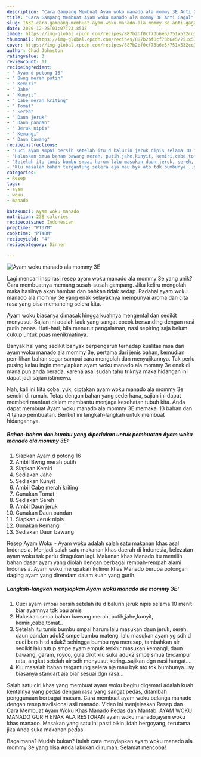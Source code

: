 ```yaml
---
description: "Cara Gampang Membuat Ayam woku manado ala mommy 3E Anti Gagal"
title: "Cara Gampang Membuat Ayam woku manado ala mommy 3E Anti Gagal"
slug: 1632-cara-gampang-membuat-ayam-woku-manado-ala-mommy-3e-anti-gagal
date: 2020-12-25T01:07:23.851Z
image: https://img-global.cpcdn.com/recipes/887b2bf0cf73b6e5/751x532cq70/ayam-woku-manado-ala-mommy-3e-foto-resep-utama.jpg
thumbnail: https://img-global.cpcdn.com/recipes/887b2bf0cf73b6e5/751x532cq70/ayam-woku-manado-ala-mommy-3e-foto-resep-utama.jpg
cover: https://img-global.cpcdn.com/recipes/887b2bf0cf73b6e5/751x532cq70/ayam-woku-manado-ala-mommy-3e-foto-resep-utama.jpg
author: Chad Johnston
ratingvalue: 3
reviewcount: 11
recipeingredient:
- " Ayam d potong 16"
- " Bwng merah putih"
- " Kemiri"
- " Jahe"
- " Kunyit"
- " Cabe merah kriting"
- " Tomat"
- " Sereh"
- " Daun jeruk"
- " Daun pandan"
- " Jeruk nipis"
- " Kemangi"
- " Daun bawang"
recipeinstructions:
- "Cuci ayam smpai bersih setelah itu d balurin jeruk nipis selama 10 menit biar ayamnya tdk bau amis"
- "Haluskan smua bahan bawang merah, putih,jahe,kunyit, kemiri,cabe,tomat.."
- "Setelah itu tumis bumbu smpai harum lalu masukan daun jeruk, sereh, daun pandan aduk2 smpe bumbu mateng, lalu masukan ayam yg sdh d cuci bersih td aduk2 sehingga bumbu nya meresap, tambahkan air sedikit lalu tutup smpe ayam empuk terkhir masukan kemangi, daun bawang, garam, royco, gula dikit klu suka aduk2 smpe smua tercampur rata, angkat setelah air sdh menyusut kering..sajikan dgn nasi hangat...."
- "Klu masalah bahan tergantung selera aja mau byk ato tdk bumbunya...sy biasanya standart aja biar sesuai dgn rasa..."
categories:
- Resep
tags:
- ayam
- woku
- manado

katakunci: ayam woku manado 
nutrition: 238 calories
recipecuisine: Indonesian
preptime: "PT37M"
cooktime: "PT48M"
recipeyield: "4"
recipecategory: Dinner

---
```



![Ayam woku manado ala mommy 3E](https://img-global.cpcdn.com/recipes/887b2bf0cf73b6e5/751x532cq70/ayam-woku-manado-ala-mommy-3e-foto-resep-utama.jpg)

Lagi mencari inspirasi resep ayam woku manado ala mommy 3e yang unik? Cara membuatnya memang susah-susah gampang. Jika keliru mengolah maka hasilnya akan hambar dan bahkan tidak sedap. Padahal ayam woku manado ala mommy 3e yang enak selayaknya mempunyai aroma dan cita rasa yang bisa memancing selera kita.

Ayam woku biasanya dimasak hingga kuahnya mengental dan sedikit menyusut. Sajian ini adalah lauk yang sangat cocok bersanding dengan nasi putih panas. Hati-hati, bila menurut pengalaman, nasi sepiring saja belum cukup untuk puas menikmatinya.

Banyak hal yang sedikit banyak berpengaruh terhadap kualitas rasa dari ayam woku manado ala mommy 3e, pertama dari jenis bahan, kemudian pemilihan bahan segar sampai cara mengolah dan menyajikannya. Tak perlu pusing kalau ingin menyiapkan ayam woku manado ala mommy 3e enak di mana pun anda berada, karena asal sudah tahu triknya maka hidangan ini dapat jadi sajian istimewa.


Nah, kali ini kita coba, yuk, ciptakan ayam woku manado ala mommy 3e sendiri di rumah. Tetap dengan bahan yang sederhana, sajian ini dapat memberi manfaat dalam membantu menjaga kesehatan tubuh kita. Anda dapat membuat Ayam woku manado ala mommy 3E memakai 13 bahan dan 4 tahap pembuatan. Berikut ini langkah-langkah untuk membuat hidangannya.

<!--inarticleads1-->

##### Bahan-bahan dan bumbu yang diperlukan untuk pembuatan Ayam woku manado ala mommy 3E:

1. Siapkan  Ayam d potong 16
1. Ambil  Bwng merah putih
1. Siapkan  Kemiri
1. Sediakan  Jahe
1. Sediakan  Kunyit
1. Ambil  Cabe merah kriting
1. Gunakan  Tomat
1. Sediakan  Sereh
1. Ambil  Daun jeruk
1. Gunakan  Daun pandan
1. Siapkan  Jeruk nipis
1. Gunakan  Kemangi
1. Sediakan  Daun bawang


Resep Ayam Woku - Ayam woku adalah salah satu makanan khas asal Indonesia. Menjadi salah satu makanan khas daerah di Indonesia, kelezatan ayam woku tak perlu diragukan lagi. Makanan khas Manado itu memilih bahan dasar ayam yang diolah dengan berbagai rempah-rempah alami Indonesia. Ayam woku merupakan kuliner khas Manado berupa potongan daging ayam yang direndam dalam kuah yang gurih. 

<!--inarticleads2-->

##### Langkah-langkah menyiapkan Ayam woku manado ala mommy 3E:

1. Cuci ayam smpai bersih setelah itu d balurin jeruk nipis selama 10 menit biar ayamnya tdk bau amis
1. Haluskan smua bahan bawang merah, putih,jahe,kunyit, kemiri,cabe,tomat..
1. Setelah itu tumis bumbu smpai harum lalu masukan daun jeruk, sereh, daun pandan aduk2 smpe bumbu mateng, lalu masukan ayam yg sdh d cuci bersih td aduk2 sehingga bumbu nya meresap, tambahkan air sedikit lalu tutup smpe ayam empuk terkhir masukan kemangi, daun bawang, garam, royco, gula dikit klu suka aduk2 smpe smua tercampur rata, angkat setelah air sdh menyusut kering..sajikan dgn nasi hangat....
1. Klu masalah bahan tergantung selera aja mau byk ato tdk bumbunya...sy biasanya standart aja biar sesuai dgn rasa...


Salah satu ciri khas yang membuat ayam woku begitu digemari adalah kuah kentalnya yang pedas dengan rasa yang sangat pedas, ditambah penggunaan berbagai macam. Cara membuat ayam woku belanga manado dengan resep tradisional asli manado. Video ini menjelaskan Resep dan Cara Membuat Ayam Woku Khas Manado Pedas dan Mantab. AYAM WOKU MANADO GURIH ENAK ALA RESTORAN ayam woku manado,ayam woku khas manado. Masakan yang satu ini pasti bikin lidah bergoyang, terutama jika Anda suka makanan pedas. 

Bagaimana? Mudah bukan? Itulah cara menyiapkan ayam woku manado ala mommy 3e yang bisa Anda lakukan di rumah. Selamat mencoba!
